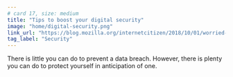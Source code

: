 ```yaml
---
# card 17, size: medium
title: "Tips to boost your digital security"
image: "home/digital-security.png"
link_url: "https://blog.mozilla.org/internetcitizen/2018/10/01/worried-about-data-breach-protect-passwords/?utm_source=www.mozilla.org&utm_medium=referral&utm_campaign=homepage&utm_content=card"
tag_label: "Security"
---
```

There is little you can do to prevent a data breach. However, there is plenty you can do to protect yourself in anticipation of one.
